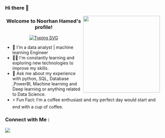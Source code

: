 ### Hi there 👋

<img width="250" align="right" src="https://c.tenor.com/_DOBjnGspYAAAAAM/code-coding.gif">

<h3 align="center">
  Welcome to Noorhan Hamed's profile!
</h3>

<!-- Typing SVG by DenverCoder1 - https://github.com/DenverCoder1/readme-typing-svg -->
<p align="center">
  <a href="https://git.io/typing-svg"><img src="https://readme-typing-svg.herokuapp.com?font=Fira+Code&pause=1000&width=435&lines=Junior+Data+Scientist;always+learn+%26+practice+new+things" alt="Typing SVG" /></a>

</p> 

- 🏢 I'm a data analyst | machine learning Engineer 
- 👨‍💻 I'm constantly learning and exploring new technologies to improve my skills.
- 💬 Ask me about my experience with python, SQL, Database ,PowerBI, Machine learning and Deep learning  or anything related to Data Science.
- ⚡ Fun Fact: I'm a coffee enthusiast and my perfect day would start and end with a cup of coffee.



### Connect with Me :

<a href="https://www.linkedin.com/in/noorhan-hamed-2988791a5/" target="_blank"><img src="https://img.shields.io/badge/-Noorhan%20Hamed-0077B5?style=for-the-badge&logo=Linkedin&logoColor=white"/></a>





